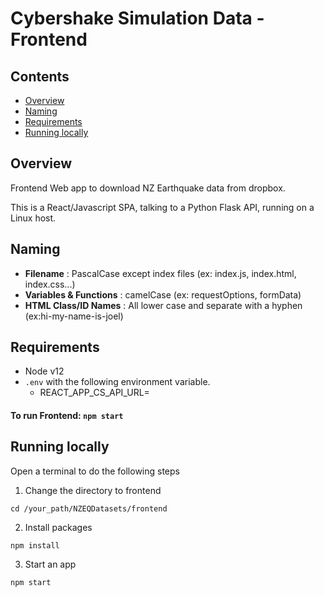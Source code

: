 # Cybershake Simulation Data - Frontend

## Contents
- [Overview](#overview)
- [Naming](#naming)
- [Requirements](#requirements)
- [Running locally](#running-locally)

## Overview

Frontend Web app to download NZ Earthquake data from dropbox.

This is a React/Javascript SPA,  talking to a Python Flask API, running on a Linux host.


## Naming

- **Filename** : PascalCase except index files (ex: index.js, index.html, index.css...)
- **Variables & Functions** : camelCase (ex: requestOptions, formData)
- **HTML Class/ID Names** : All lower case and separate with a hyphen (ex:hi-my-name-is-joel)

## Requirements

- Node v12
- `.env` with the following environment variable.
  - REACT_APP_CS_API_URL=

#### To run Frontend: `npm start`

## Running locally

Open a terminal to do the following steps

1. Change the directory to frontend

```shell
cd /your_path/NZEQDatasets/frontend
```

2. Install packages

```shell
npm install
```

3. Start an app

```shell
npm start
```